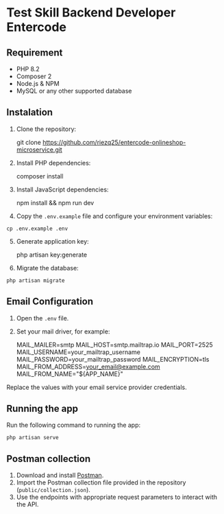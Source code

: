 # Test Skill Backend Developer Entercode
## Requirement
 - PHP 8.2
 - Composer 2
 - Node.js & NPM
 - MySQL or any other supported database

## Instalation
 1. Clone the repository:

    git clone https://github.com/riezq25/entercode-onlineshop-microservice.git

 2. Install PHP dependencies:

    composer install

 3. Install JavaScript dependencies:

    npm install && npm run dev

 4.  Copy the `.env.example` file and configure your environment variables:

    cp .env.example .env

 5. Generate application key:

    php artisan key:generate

 6.  Migrate the database:

    php artisan migrate

## Email Configuration
 1. Open the `.env` file.
 2. Set your mail driver, for example:

    MAIL_MAILER=smtp
	MAIL_HOST=smtp.mailtrap.io
	MAIL_PORT=2525
	MAIL_USERNAME=your_mailtrap_username
	MAIL_PASSWORD=your_mailtrap_password
	MAIL_ENCRYPTION=tls
	MAIL_FROM_ADDRESS=your_email@example.com
	MAIL_FROM_NAME="${APP_NAME}"

Replace the values with your email service provider credentials.

## Running the app
Run the following command to running the app:

    php artisan serve

## Postman collection
1.  Download and install [Postman](https://www.postman.com/downloads/).
2.  Import the Postman collection file provided in the repository (`public/collection.json`).
3.  Use the endpoints with appropriate request parameters to interact with the API.
